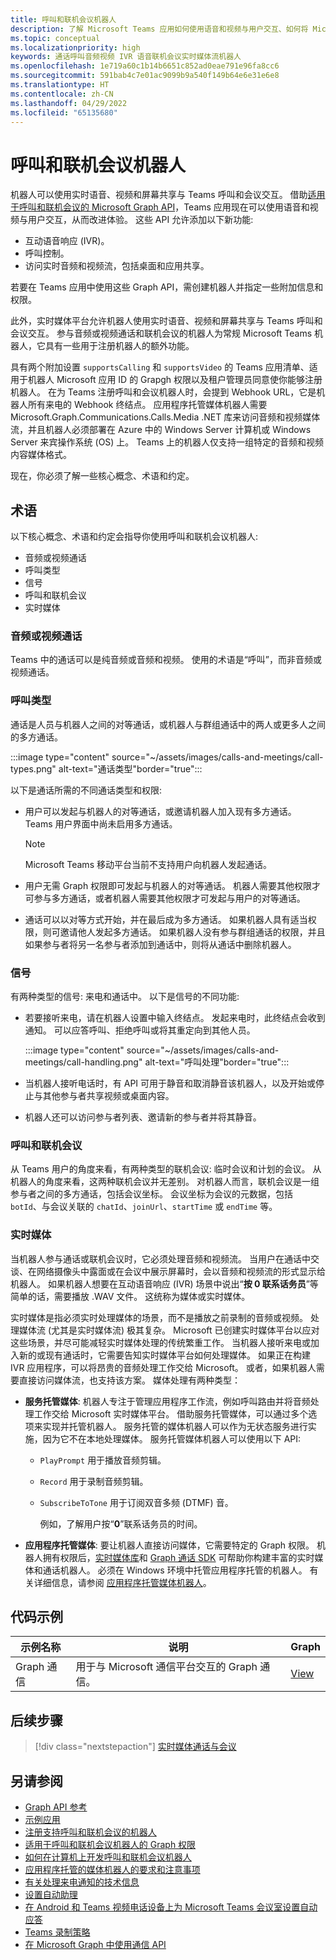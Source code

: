 ```yaml
---
title: 呼叫和联机会议机器人
description: 了解 Microsoft Teams 应用如何使用语音和视频与用户交互、如何将 Microsoft Graph API 用于呼叫和联机会议，并了解实时媒体流
ms.topic: conceptual
ms.localizationpriority: high
keywords: 通话呼叫音频视频 IVR 语音联机会议实时媒体流机器人
ms.openlocfilehash: 1e719a60c1b14b6651c852ad0eae791e96fa8cc6
ms.sourcegitcommit: 591bab4c7e01ac9099b9a540f149b64e6e31e6e8
ms.translationtype: HT
ms.contentlocale: zh-CN
ms.lasthandoff: 04/29/2022
ms.locfileid: "65135680"
---
```

# <a name="calls-and-online-meetings-bots"></a>呼叫和联机会议机器人

机器人可以使用实时语音、视频和屏幕共享与 Teams 呼叫和会议交互。 借助[适用于呼叫和联机会议的 Microsoft Graph API](/graph/api/resources/communications-api-overview?view=graph-rest-beta&preserve-view=true)，Teams 应用现在可以使用语音和视频与用户交互，从而改进体验。 这些 API 允许添加以下新功能:

* 互动语音响应 (IVR)。
* 呼叫控制。
* 访问实时音频和视频流，包括桌面和应用共享。

若要在 Teams 应用中使用这些 Graph API，需创建机器人并指定一些附加信息和权限。

此外，实时媒体平台允许机器人使用实时语音、视频和屏幕共享与 Teams 呼叫和会议交互。 参与音频或视频通话和联机会议的机器人为常规 Microsoft Teams 机器人，它具有一些用于注册机器人的额外功能。

具有两个附加设置 `supportsCalling` 和 `supportsVideo` 的 Teams 应用清单、适用于机器人 Microsoft 应用 ID 的 Grapgh 权限以及租户管理员同意使你能够注册机器人。 在为 Teams 注册呼叫和会议机器人时，会提到 Webhook URL，它是机器人所有来电的 Webhook 终结点。 应用程序托管媒体机器人需要 Microsoft.Graph.Communications.Calls.Media .NET 库来访问音频和视频媒体流，并且机器人必须部署在 Azure 中的 Windows Server 计算机或 Windows Server 来宾操作系统 (OS) 上。 Teams 上的机器人仅支持一组特定的音频和视频内容媒体格式。

现在，你必须了解一些核心概念、术语和约定。

## <a name="terminologies"></a>术语

以下核心概念、术语和约定会指导你使用呼叫和联机会议机器人:

* 音频或视频通话
* 呼叫类型
* 信号
* 呼叫和联机会议
* 实时媒体

### <a name="audio-or-video-calls"></a>音频或视频通话

Teams 中的通话可以是纯音频或音频和视频。 使用的术语是“呼叫”，而非音频或视频通话。

### <a name="call-types"></a>呼叫类型

通话是人员与机器人之间的对等通话，或机器人与群组通话中的两人或更多人之间的多方通话。

:::image type="content" source="~/assets/images/calls-and-meetings/call-types.png" alt-text="通话类型"border="true":::

以下是通话所需的不同通话类型和权限:

* 用户可以发起与机器人的对等通话，或邀请机器人加入现有多方通话。 Teams 用户界面中尚未启用多方通话。

    > [!NOTE]
    > Microsoft Teams 移动平台当前不支持用户向机器人发起通话。

* 用户无需 Graph 权限即可发起与机器人的对等通话。 机器人需要其他权限才可参与多方通话，或者机器人需要其他权限才可发起与用户的对等通话。
* 通话可以以对等方式开始，并在最后成为多方通话。 如果机器人具有适当权限，则可邀请他人发起多方通话。 如果机器人没有参与群组通话的权限，并且如果参与者将另一名参与者添加到通话中，则将从通话中删除机器人。

### <a name="signals"></a>信号

有两种类型的信号: 来电和通话中。 以下是信号的不同功能:

* 若要接听来电，请在机器人设置中输入终结点。 发起来电时，此终结点会收到通知。 可以应答呼叫、拒绝呼叫或将其重定向到其他人员。

     :::image type="content" source="~/assets/images/calls-and-meetings/call-handling.png" alt-text="呼叫处理"border="true":::

* 当机器人接听电话时，有 API 可用于静音和取消静音该机器人，以及开始或停止与其他参与者共享视频或桌面内容。
* 机器人还可以访问参与者列表、邀请新的参与者并将其静音。

### <a name="calls-and-online-meetings"></a>呼叫和联机会议

从 Teams 用户的角度来看，有两种类型的联机会议: 临时会议和计划的会议。 从机器人的角度来看，这两种联机会议并无差别。 对机器人而言，联机会议是一组参与者之间的多方通话，包括会议坐标。 会议坐标为会议的元数据，包括 `botId`、与会议关联的 `chatId`、`joinUrl`、`startTime` 或 `endTime` 等。

### <a name="real-time-media"></a>实时媒体

当机器人参与通话或联机会议时，它必须处理音频和视频流。 当用户在通话中交谈、在网络摄像头中露面或在会议中展示屏幕时，会以音频和视频流的形式显示给机器人。 如果机器人想要在互动语音响应 (IVR) 场景中说出“**按 0 联系话务员**”等简单的话，需要播放 .WAV 文件。 这统称为媒体或实时媒体。

实时媒体是指必须实时处理媒体的场景，而不是播放之前录制的音频或视频。 处理媒体流 (尤其是实时媒体流) 极其复杂。 Microsoft 已创建实时媒体平台以应对这些场景，并尽可能减轻实时媒体处理的传统繁重工作。 当机器人接听来电或加入新的或现有通话时，它需要告知实时媒体平台如何处理媒体。 如果正在构建 IVR 应用程序，可以将昂贵的音频处理工作交给 Microsoft。 或者，如果机器人需要直接访问媒体流，也支持该方案。 媒体处理有两种类型：

* **服务托管媒体**: 机器人专注于管理应用程序工作流，例如呼叫路由并将音频处理工作交给 Microsoft 实时媒体平台。 借助服务托管媒体，可以通过多个选项来实现并托管机器人。 服务托管的媒体机器人可以作为无状态服务进行实施，因为它不在本地处理媒体。 服务托管媒体机器人可以使用以下 API:

  * `PlayPrompt` 用于播放音频剪辑。
  * `Record` 用于录制音频剪辑。
  * `SubscribeToTone` 用于订阅双音多频 (DTMF) 音。

    例如，了解用户按“**0**”联系话务员的时间。

* **应用程序托管媒体**: 要让机器人直接访问媒体，它需要特定的 Graph 权限。 机器人拥有权限后，[实时媒体库](https://www.nuget.org/packages/Microsoft.Graph.Communications.Calls.Media/)和 [Graph 通话 SDK](https://microsoftgraph.github.io/microsoft-graph-comms-samples/docs/articles/index.html#graph-calling-sdk-and-stateful-client-builder) 可帮助你构建丰富的实时媒体和通话机器人。 必须在 Windows 环境中托管应用程序托管的机器人。 有关详细信息，请参阅 [应用程序托管媒体机器人](./requirements-considerations-application-hosted-media-bots.md)。

## <a name="code-sample"></a>代码示例

| **示例名称** | **说明** | **Graph** |
|---------------|----------|--------|
| Graph 通信 | 用于与 Microsoft 通信平台交互的 Graph 通信。 | [View](https://github.com/microsoftgraph/microsoft-graph-comms-samples) |

## <a name="next-step"></a>后续步骤

> [!div class="nextstepaction"]
> [实时媒体通话与会议](~/bots/calls-and-meetings/real-time-media-concepts.md)

## <a name="see-also"></a>另请参阅

* [Graph API 参考](/graph/api/resources/communications-api-overview?view=graph-rest-beta&preserve-view=true)
* [示例应用](https://github.com/microsoftgraph/microsoft-graph-comms-samples)
* [注册支持呼叫和联机会议的机器人](./registering-calling-bot.md)
* [适用于呼叫和联机会议机器人的 Graph 权限](./registering-calling-bot.md#add-graph-permissions)
* [如何在计算机上开发呼叫和联机会议机器人](./debugging-local-testing-calling-meeting-bots.md)
* [应用程序托管的媒体机器人的要求和注意事项](./requirements-considerations-application-hosted-media-bots.md)
* [有关处理来电通知的技术信息](./call-notifications.md)
* [设置自动助理](/microsoftteams/create-a-phone-system-auto-attendant)
* [在 Android 和 Teams 视频电话设备上为 Microsoft Teams 会议室设置自动应答](/microsoftteams/set-up-auto-answer-on-teams-android)
* [Teams 录制策略](/MicrosoftTeams/teams-recording-policy)
* [在 Microsoft Graph 中使用通信 API](/graph/api/resources/communications-api-overview?view=graph-rest-beta&preserve-view=true)
